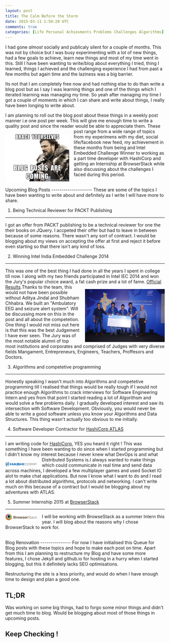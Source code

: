```yaml
---
layout: post
title: The Calm Before the Storm
date: 2015-03-11 1:50:20 UTC
comments: true
categories: [Life Personal Achievments Problems Challenges Algorithms]
---
```


I had gone *almost* socially and publicaly silent for a couple of months. This was not by choice but I was busy experimenting with a lot of new things, had a few goals to achieve, learn new things and most of my time went in this. Still I have been wanting to write/blog about everything I tried, thing I learned, things I achieved and the challenging experience I had from past a few months but again time and the laziness was a big barrier.

Its not that I am completely free now and had nothing else to do than write a blog post but as I say I was learning things and one of the things which I iterated learning was managing my time.
So yeah after managing my time I got a couple of moments in which I can share and write about things, I really have been longing to write about.

I am planning to roll out the blog post about these things in a weekly post manner i.e one post per week. This will give me enough time to write a quality post and since the reader would be able to appreciate them.<img src="/public/images/blog_posts_are_coming.jpg" alt="Brace Yourselves, Blog Posts Are Coming" style="float:left; margin-right:15px; margin-top:15px; width: 40%; height: 40%" /> 
These post range from a wide range of topics from my experimens with my diet, social life/facebook new feed, my achievement in these months from being and Intel Embedded Challenge Winner to working as a part time developer with HashiCorp and getting an Internship at BrowserStack while also discussing about the challenges I faced during this period.

<br/>
Upcoming Blog Posts 
--------------------
These are some of the topics I have been wanting to write about and definitely as I write I will have more to share.

1. Being Technical Reviewer for PACKT Publishing
-------------------------------------------------
I got an offer from PACKT publishing to be a technical reviewer for one the their books on JQuery. I accpeted their offer but had to leave in between because of some reasons. There wasn't any sort of contract. I would be blogging about my views on accepting the offer at first and reject it before even starting so that there isn't any kind of loss.

2. Winning Intel India Embedded Challenge 2014
----------------------------------------------
This was one of the best thing I had done in all the years I spent in college till now. I along with my two friends participated in Intel IEC 2014 and won the Jury's popular choice award, a fat cash prize and a lot of fame. [Official Results](https://iec2014.intel.com/winner2014.aspx).<img src="/public/images/Intel_IEC.jpg" alt="Intel IEC" style="float:right; margin-left:15px; margin-top:15px; width: 50%; height: 50%" />Thanks to the team, this would not have been possible without Aditya Jindal and Shubham Chhabra. We built an "Ambulatory EEG and seizure alert system". Will be discussing more on this in the post and all about the competetion. One thing I would not miss out here is that this was the best Judgement I have ever seen. The Jury was of the most notable alumni of top most institutions and corporates and comprised of Judges with very diverse fields Mangament, Entrepreneurs, Engineers, Teachers, Proffesors and Doctors.

3. Algorithms and competetive programming
----------------------------------------------------------------------
Honestly speaking I wasn't much into Algorithms and competetive programming till I realised that things would be really tough if I would not practice enough Algorithms to crack interviews for Software Engineering Intern and yes from that point I started reading a lot of Algorithsm and would solve a few problems daily.
I gradually developed interest and saw its intersection with Software Development. Obviously, you would never be able to write a good software unless you know your Algorithms and Data Structures. This thing wasn't actually too obvious to me initially.

4. Software Developer Contractor for [HashiCorp ATLAS](http://atlas.hashicorp.com/)
-----------------------------------------------------------
I am writing code for [HashiCorp](https://hashicorp.com/), YES you heard it right ! This was something I have been wanting to do since when I started programming but I didn't know my interest because I never knew what DevOps is and what Distributed Systems is.<img src="/public/images/HashiCorp_Logo.png" alt="HashiCorp Logo" style="float:left; margin-right:15px; margin-top:15px; width: 20%; height: 20%" />I always wanted to make things which could communicate in real time and send data across machines,  I developed a few multiplayer games and used Socket IO alot to make chat applications. But now I know what I want to do and I read a lot about distributed algorithms, protocols and networking.
I can't write much on this because of a contract but I would be blogging about my adventures with ATLAS.

5. Summer Internship 2015 at [BrowserStack](http://www.browserstack.com/)
---------------------------------------------------------------------------------------
<img src="/public/images/BrowserStack_Logo.png" alt="BrowserStack Logo" style="float:left; margin-right:15px; width: 20%; height: 20%" />I will be working with BrowseStack as a summer Intern this year. I will blog about the reasons why I chose BrowserStack to work for.

<br/>
Blog Renovation
---------------
For now I have initialised this Queue for Blog posts with these topics and hope to make each post on time.
Apart from this I am planning to restructure my Blog and have some more features, I chose Jekyll and github.io for hosting in a hurry when I started blogging, but this it definitely lacks SEO optimisations.

Restructuring the site is a less priority, and would do when I have enough time to design and plan a good one.

TL;DR
-----
Was working on some big things, had to forgo some minor things and didn't get much time to blog. Would be blogging about most of those things in upcoming posts. 

Keep Checking !
----------------

